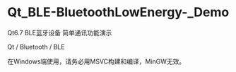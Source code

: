 # Qt_BLE-BluetoothLowEnergy-_Demo
Qt6.7 BLE蓝牙设备 简单通讯功能演示

Qt / Bluetooth / BLE

在Windows端使用，请务必用MSVC构建和编译，MinGW无效。
